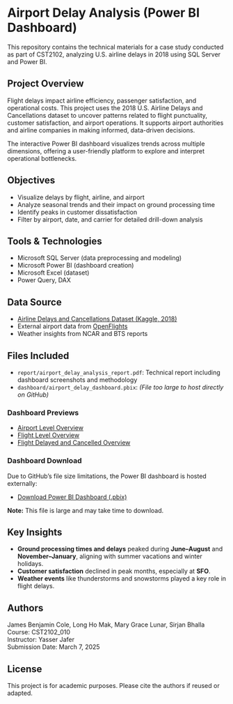 # Airport Delay Analysis (Power BI Dashboard)

This repository contains the technical materials for a case study conducted as part of CST2102, analyzing U.S. airline delays in 2018 using SQL Server and Power BI.

## Project Overview

Flight delays impact airline efficiency, passenger satisfaction, and operational costs. This project uses the 2018 U.S. Airline Delays and Cancellations dataset to uncover patterns related to flight punctuality, customer satisfaction, and airport operations. It supports airport authorities and airline companies in making informed, data-driven decisions.

The interactive Power BI dashboard visualizes trends across multiple dimensions, offering a user-friendly platform to explore and interpret operational bottlenecks.

## Objectives

- Visualize delays by flight, airline, and airport
- Analyze seasonal trends and their impact on ground processing time
- Identify peaks in customer dissatisfaction
- Filter by airport, date, and carrier for detailed drill-down analysis

## Tools & Technologies

- Microsoft SQL Server (data preprocessing and modeling)
- Microsoft Power BI (dashboard creation)
- Microsoft Excel (dataset)
- Power Query, DAX

## Data Source

- [Airline Delays and Cancellations Dataset (Kaggle, 2018)](https://www.kaggle.com/datasets/yuanyuwendymu/airline-delay-and-cancellation-data-2009-2018?resource=download)
- External airport data from [OpenFlights](https://openflights.org/data.html)
- Weather insights from NCAR and BTS reports

## Files Included

- `report/airport_delay_analysis_report.pdf`: Technical report including dashboard screenshots and methodology
- `dashboard/airport_delay_dashboard.pbix`: *(File too large to host directly on GitHub)*

### Dashboard Previews

- [Airport Level Overview](assets/airport_level_view.png)
- [Flight Level Overview](assets/flight_level_view.png)
- [Flight Delayed and Cancelled Overview ](assets/delay_and_cancelled_flight_view.png)

### Dashboard Download

Due to GitHub’s file size limitations, the Power BI dashboard is hosted externally:

- [Download Power BI Dashboard (.pbix)](https://drive.google.com/file/d/1yV1rK773PYPTZNCY6X-ieCdXwAmx-t4J/view?usp=sharing)

**Note:** This file is large and may take time to download.

## Key Insights

- **Ground processing times and delays** peaked during **June–August** and **November–January**, aligning with summer vacations and winter holidays.
- **Customer satisfaction** declined in peak months, especially at **SFO**.
- **Weather events** like thunderstorms and snowstorms played a key role in flight delays.

## Authors

James Benjamin Cole, Long Ho Mak, Mary Grace Lunar, Sirjan Bhalla  
Course: CST2102_010  
Instructor: Yasser Jafer  
Submission Date: March 7, 2025

## License

This project is for academic purposes. Please cite the authors if reused or adapted.
